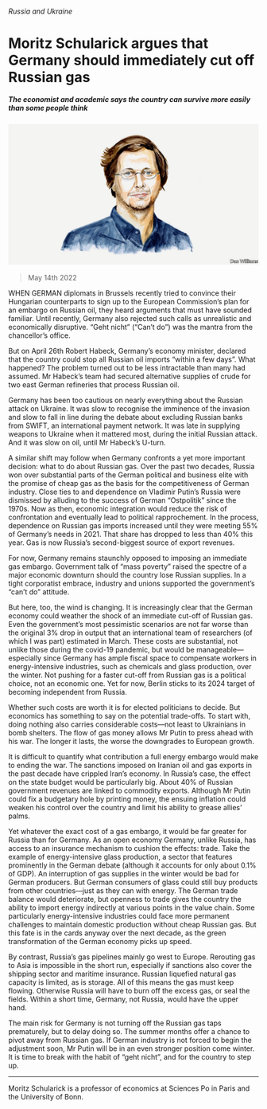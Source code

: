 ###### Russia and Ukraine

# Moritz Schularick argues that Germany should immediately cut off Russian gas 

##### The economist and academic says the country can survive more easily than some people think 

![image](images/20220514_bid003.jpg) 

> May 14th 2022 

WHEN GERMAN diplomats in Brussels recently tried to convince their Hungarian counterparts to sign up to the European Commission’s plan for an embargo on Russian oil, they heard arguments that must have sounded familiar. Until recently, Germany also rejected such calls as unrealistic and economically disruptive. “Geht nicht” (“Can’t do”) was the mantra from the chancellor’s office.

But on April 26th Robert Habeck, Germany’s economy minister, declared that the country could stop all Russian oil imports “within a few days”. What happened? The problem turned out to be less intractable than many had assumed. Mr Habeck’s team had secured alternative supplies of crude for two east German refineries that process Russian oil.


Germany has been too cautious on nearly everything about the Russian attack on Ukraine. It was slow to recognise the imminence of the invasion and slow to fall in line during the debate about excluding Russian banks from SWIFT, an international payment network. It was late in supplying weapons to Ukraine when it mattered most, during the initial Russian attack. And it was slow on oil, until Mr Habeck’s U-turn.

A similar shift may follow when Germany confronts a yet more important decision: what to do about Russian gas. Over the past two decades, Russia won over substantial parts of the German political and business elite with the promise of cheap gas as the basis for the competitiveness of German industry. Close ties to and dependence on Vladimir Putin’s Russia were dismissed by alluding to the success of German “Ostpolitik” since the 1970s. Now as then, economic integration would reduce the risk of confrontation and eventually lead to political rapprochement. In the process, dependence on Russian gas imports increased until they were meeting 55% of Germany’s needs in 2021. That share has dropped to less than 40% this year. Gas is now Russia’s second-biggest source of export revenues.

For now, Germany remains staunchly opposed to imposing an immediate gas embargo. Government talk of “mass poverty” raised the spectre of a major economic downturn should the country lose Russian supplies. In a tight corporatist embrace, industry and unions supported the government’s “can’t do” attitude.

But here, too, the wind is changing. It is increasingly clear that the German economy could weather the shock of an immediate cut-off of Russian gas. Even the government’s most pessimistic scenarios are not far worse than the original 3% drop in output that an international team of researchers (of which I was part) estimated in March. These costs are substantial, not unlike those during the covid-19 pandemic, but would be manageable—especially since Germany has ample fiscal space to compensate workers in energy-intensive industries, such as chemicals and glass production, over the winter. Not pushing for a faster cut-off from Russian gas is a political choice, not an economic one. Yet for now, Berlin sticks to its 2024 target of becoming independent from Russia.

Whether such costs are worth it is for elected politicians to decide. But economics has something to say on the potential trade-offs. To start with, doing nothing also carries considerable costs—not least to Ukrainians in bomb shelters. The flow of gas money allows Mr Putin to press ahead with his war. The longer it lasts, the worse the downgrades to European growth.

It is difficult to quantify what contribution a full energy embargo would make to ending the war. The sanctions imposed on Iranian oil and gas exports in the past decade have crippled Iran’s economy. In Russia’s case, the effect on the state budget would be particularly big. About 40% of Russian government revenues are linked to commodity exports. Although Mr Putin could fix a budgetary hole by printing money, the ensuing inflation could weaken his control over the country and limit his ability to grease allies’ palms.

Yet whatever the exact cost of a gas embargo, it would be far greater for Russia than for Germany. As an open economy Germany, unlike Russia, has access to an insurance mechanism to cushion the effects: trade. Take the example of energy-intensive glass production, a sector that features prominently in the German debate (although it accounts for only about 0.1% of GDP). An interruption of gas supplies in the winter would be bad for German producers. But German consumers of glass could still buy products from other countries—just as they can with energy. The German trade balance would deteriorate, but openness to trade gives the country the ability to import energy indirectly at various points in the value chain. Some particularly energy-intensive industries could face more permanent challenges to maintain domestic production without cheap Russian gas. But this fate is in the cards anyway over the next decade, as the green transformation of the German economy picks up speed.

By contrast, Russia’s gas pipelines mainly go west to Europe. Rerouting gas to Asia is impossible in the short run, especially if sanctions also cover the shipping sector and maritime insurance. Russian liquefied natural gas capacity is limited, as is storage. All of this means the gas must keep flowing. Otherwise Russia will have to burn off the excess gas, or seal the fields. Within a short time, Germany, not Russia, would have the upper hand.

The main risk for Germany is not turning off the Russian gas taps prematurely, but to delay doing so. The summer months offer a chance to pivot away from Russian gas. If German industry is not forced to begin the adjustment soon, Mr Putin will be in an even stronger position come winter. It is time to break with the habit of “geht nicht”, and for the country to step up.

_______________

Moritz Schularick is a professor of economics at Sciences Po in Paris and the University of Bonn.

